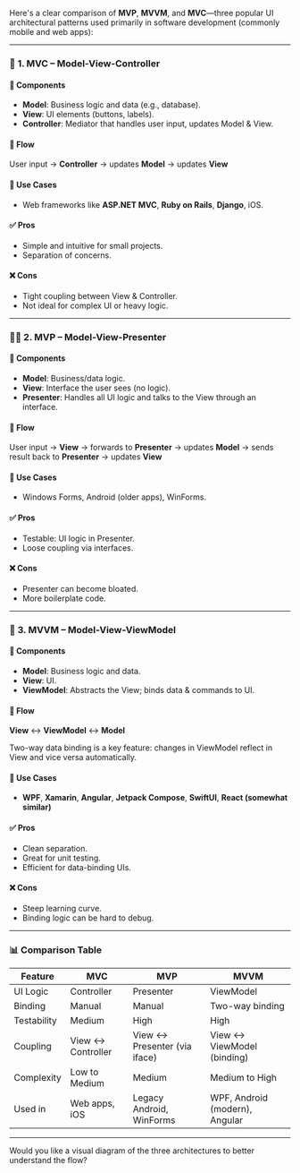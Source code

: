 Here's a clear comparison of **MVP**, **MVVM**, and **MVC**—three popular UI architectural patterns used primarily in software development (commonly mobile and web apps):

---

### 🔁 **1. MVC – Model-View-Controller**

#### 🔹 **Components**

* **Model**: Business logic and data (e.g., database).
* **View**: UI elements (buttons, labels).
* **Controller**: Mediator that handles user input, updates Model & View.

#### 🔹 **Flow**

User input → **Controller** → updates **Model** → updates **View**

#### 🔹 **Use Cases**

* Web frameworks like **ASP.NET MVC**, **Ruby on Rails**, **Django**, iOS.

#### ✅ **Pros**

* Simple and intuitive for small projects.
* Separation of concerns.

#### ❌ **Cons**

* Tight coupling between View & Controller.
* Not ideal for complex UI or heavy logic.

---

### 👨‍💼 **2. MVP – Model-View-Presenter**

#### 🔹 **Components**

* **Model**: Business/data logic.
* **View**: Interface the user sees (no logic).
* **Presenter**: Handles all UI logic and talks to the View through an interface.

#### 🔹 **Flow**

User input → **View** → forwards to **Presenter** → updates **Model** → sends result back to **Presenter** → updates **View**

#### 🔹 **Use Cases**

* Windows Forms, Android (older apps), WinForms.

#### ✅ **Pros**

* Testable: UI logic in Presenter.
* Loose coupling via interfaces.

#### ❌ **Cons**

* Presenter can become bloated.
* More boilerplate code.

---

### 🔮 **3. MVVM – Model-View-ViewModel**

#### 🔹 **Components**

* **Model**: Business logic and data.
* **View**: UI.
* **ViewModel**: Abstracts the View; binds data & commands to UI.

#### 🔹 **Flow**

**View** ↔ **ViewModel** ↔ **Model**

Two-way data binding is a key feature: changes in ViewModel reflect in View and vice versa automatically.

#### 🔹 **Use Cases**

* **WPF**, **Xamarin**, **Angular**, **Jetpack Compose**, **SwiftUI**, **React (somewhat similar)**

#### ✅ **Pros**

* Clean separation.
* Great for unit testing.
* Efficient for data-binding UIs.

#### ❌ **Cons**

* Steep learning curve.
* Binding logic can be hard to debug.

---

### 📊 Comparison Table

| Feature     | MVC               | MVP                          | MVVM                           |
| ----------- | ----------------- | ---------------------------- | ------------------------------ |
| UI Logic    | Controller        | Presenter                    | ViewModel                      |
| Binding     | Manual            | Manual                       | Two-way binding                |
| Testability | Medium            | High                         | High                           |
| Coupling    | View ↔ Controller | View ↔ Presenter (via iface) | View ↔ ViewModel (binding)     |
| Complexity  | Low to Medium     | Medium                       | Medium to High                 |
| Used in     | Web apps, iOS     | Legacy Android, WinForms     | WPF, Android (modern), Angular |

---

Would you like a visual diagram of the three architectures to better understand the flow?
